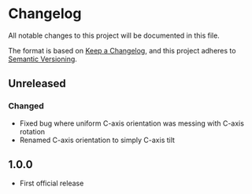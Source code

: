# Changelog

All notable changes to this project will be documented in this file.

The format is based on [Keep a Changelog](https://keepachangelog.com/en/1.0.0/),
and this project adheres to [Semantic Versioning](https://semver.org/spec/v2.0.0.html).

## Unreleased

### Changed

- Fixed bug where uniform C-axis orientation was messing with C-axis rotation
- Renamed C-axis orientation to simply C-axis tilt

## 1.0.0

- First official release
